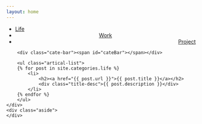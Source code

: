 ```yaml
---
layout: home
---
```


<div class="index-content life">
    <div class="section">
        <ul class="artical-cate">
            <li class="on"><a href="/"><span>Life</span></a></li>
            <li style="text-align:center"><a href="/work"><span>Work</span></a></li>
            <li style="text-align:right"><a href="/project"><span>Project</span></a></li>
        </ul>

        <div class="cate-bar"><span id="cateBar"></span></div>

        <ul class="artical-list">
        {% for post in site.categories.life %}
            <li>
                <h2><a href="{{ post.url }}">{{ post.title }}</a></h2>
                <div class="title-desc">{{ post.description }}</div>
            </li>
        {% endfor %}
        </ul>
    </div>
    <div class="aside">
    </div>
</div>
